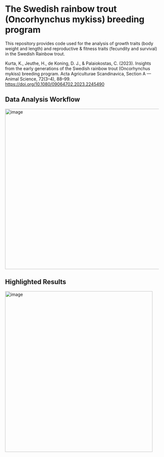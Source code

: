 # The Swedish rainbow trout (Oncorhynchus mykiss) breeding program
This repository provides code used for the analysis of growth traits (body weight and length) and reproductive & fitness traits (fecundity and survival) in the Swedish Rainbow trout.

Kurta, K., Jeuthe, H., de Koning, D. J., & Palaiokostas, C. (2023). Insights from the early generations of the Swedish rainbow trout (Oncorhynchus mykiss) breeding program. Acta Agriculturae Scandinavica, Section A — Animal Science, 72(3–4), 88–99. https://doi.org/10.1080/09064702.2023.2245490

## Data Analysis Workflow

<img width="970" height="524" alt="image" src="https://github.com/user-attachments/assets/acb244c6-88de-426d-87c4-622cf83bd053" />

## Highlighted Results

<img width="483" height="525" alt="image" src="https://github.com/user-attachments/assets/c7c609ed-6b84-4994-b248-29f21b0ac153" />



